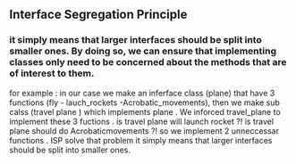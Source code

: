 ## Interface Segregation Principle
### it simply means that larger interfaces should be split into smaller ones. By doing so, we can ensure that implementing classes only need to be concerned about the methods that are of interest to them.

for example :
in our case we make an inferface class (plane)  that have 3 functions (fly - lauch_rockets -Acrobatic_movements),
then we make sub calss (travel plane )  which implements plane .
We inforced travel_plane to implement these 3 fuctions .
is travel plane will launch rocket ?!
is travel plane should do Acrobaticmovements ?!
so we implement 2 unneccessar functions .
ISP solve that problem it simply means that larger interfaces should be split into smaller ones.
